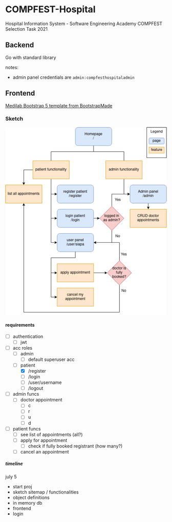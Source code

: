 # COMPFEST-Hospital
Hospital Information System - Software Engineering Academy COMPFEST Selection Task 2021

## Backend

Go with standard library

notes:
- admin panel credentials are `admin:compfesthospitaladmin`

## Frontend

[Medilab Bootstrap 5 template from BootstrapMade](https://bootstrapmade.com/medilab-free-medical-bootstrap-theme/download/)

### Sketch

![](sketch/sketch.png)

#### requirements

- [ ] authentication
  - [ ] jwt

- [ ] acc roles
  - [ ] admin
    - [ ] default superuser acc
  - [ ] patient
    - [x] /register
    - [ ] /login
    - [ ] /user/username
    - [ ] /logout

- [ ] admin funcs
  - [ ] doctor appointment
    - [ ] c
    - [ ] r
    - [ ] u
    - [ ] d

- [ ] patient funcs
  - [ ] see list of appointments (all?)
  - [ ] apply for appointment
    - [ ] check if fully booked registrant (how many?)
  - [ ] cancel an appointment

##### timeline

july 5
- start proj
- sketch sitemap / functionalities
- object definitions
- in memory db
- frontend
- login
